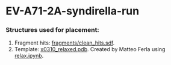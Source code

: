 # EV-A71-2A-syndirella-run

### Structures used for placement:
1. Fragment hits: [fragments/clean_hits.sdf](fragments/clean_hits.sdf). 
2. Template: [x0310_relaxed.pdb](fragments/x0310_relaxed.pdb). Created by Matteo Ferla using [relax.ipynb](https://github.com/matteoferla/EV-A71-2A-elaborations/blob/main/iteration-2/code/relax.ipynb).